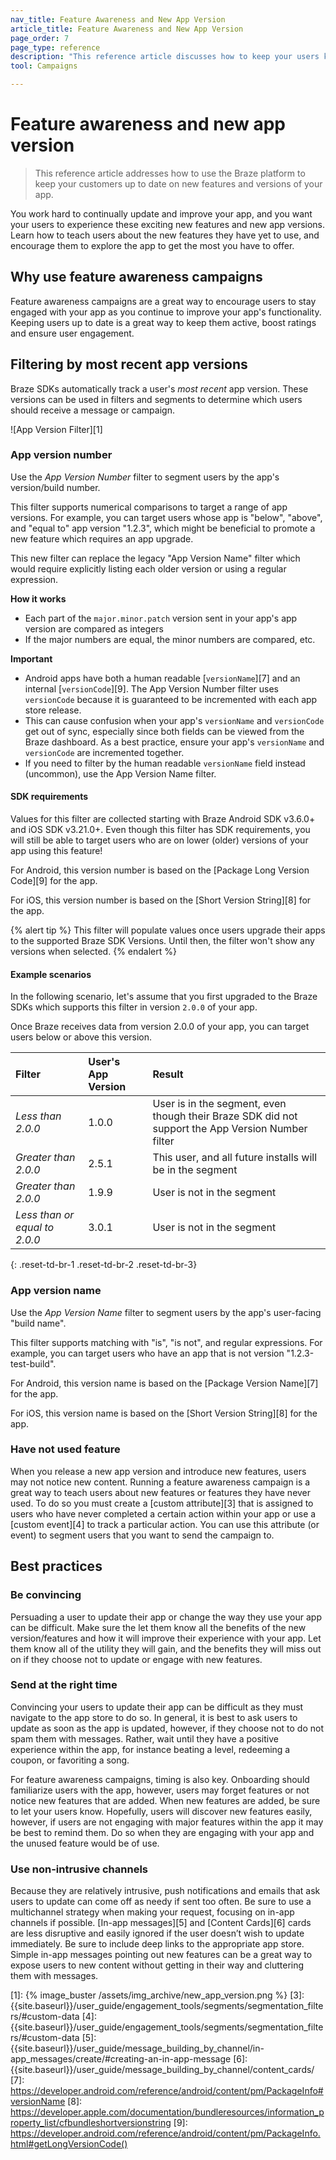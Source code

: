 ```yaml
---
nav_title: Feature Awareness and New App Version
article_title: Feature Awareness and New App Version
page_order: 7
page_type: reference
description: "This reference article discusses how to keep your users knowledgeable and excited about when you release new features or versions."
tool: Campaigns

---
```


# Feature awareness and new app version

> This reference article addresses how to use the Braze platform to keep your customers up to date on new features and versions of your app. 

You work hard to continually update and improve your app, and you want your users to experience these exciting new features and new app versions.  Learn how to teach users about the new features they have yet to use, and encourage them to explore the app to get the most you have to offer.

## Why use feature awareness campaigns

Feature awareness campaigns are a great way to encourage users to stay engaged with your app as you continue to improve your app's functionality.  Keeping users up to date is a great way to keep them active, boost ratings and ensure user engagement.

## Filtering by most recent app versions

Braze SDKs automatically track a user's _most recent_ app version. These versions can be used in filters and segments to determine which users should receive a message or campaign.

![App Version Filter][1]

### App version number

Use the _App Version Number_ filter to segment users by the app's version/build number. 

This filter supports numerical comparisons to target a range of app versions. For example, you can target users whose app is "below", "above", and "equal to" app version "1.2.3", which might be beneficial to promote a new feature which requires an app upgrade.

This new filter can replace the legacy "App Version Name" filter which would require explicitly listing each older version or using a regular expression.

**How it works**

* Each part of the `major.minor.patch` version sent in your app's app version are compared as integers
* If the major numbers are equal, the minor numbers are compared, etc.

**Important**

* Android apps have both a human readable [`versionName`][7] and an internal [`versionCode`][9]. The App Version Number filter uses `versionCode` because it is guaranteed to be incremented with each app store release.
* This can cause confusion when your app's `versionName` and `versionCode` get out of sync, especially since both fields can be viewed from the Braze dashboard. As a best practice, ensure your app's `versionName` and `versionCode` are incremented together.
* If you need to filter by the human readable `versionName` field instead (uncommon), use the App Version Name filter.

#### SDK requirements

Values for this filter are collected starting with Braze Android SDK v3.6.0+ and iOS SDK v3.21.0+. Even though this filter has SDK requirements, you will still be able to target users who are on lower (older) versions of your app using this feature!

For Android, this version number is based on the [Package Long Version Code][9] for the app.

For iOS, this version number is based on the [Short Version String][8] for the app.

{% alert tip %}
This filter will populate values once users upgrade their apps to the supported Braze SDK Versions. Until then, the filter won't show any versions when selected.
{% endalert %}

#### Example scenarios

In the following scenario, let's assume that you first upgraded to the Braze SDKs which supports this filter in version `2.0.0` of your app.

Once Braze receives data from version 2.0.0 of your app, you can target users below or above this version.

| Filter  | User's App Version  | Result |
:------------- | :----------- | :---------|
| _Less than 2.0.0_ | 1.0.0 | User is in the segment, even though their Braze SDK did not support the App Version Number filter |
| _Greater than 2.0.0_ | 2.5.1 | This user, and all future installs will be in the segment |
| _Greater than 2.0.0_ | 1.9.9 | User is not in the segment |
| _Less than or equal to 2.0.0_ | 3.0.1 | User is not in the segment |
{: .reset-td-br-1 .reset-td-br-2 .reset-td-br-3}

### App version name

Use the _App Version Name_ filter to segment users by the app's user-facing "build name". 

This filter supports matching with "is", "is not", and regular expressions. For example, you can target users who have an app that is not version "1.2.3-test-build".

For Android, this version name is based on the [Package Version Name][7] for the app.

For iOS, this version name is based on the [Short Version String][8] for the app.

### Have not used feature

When you release a new app version and introduce new features, users may not notice new content.  Running a feature awareness campaign is a great way to teach users about new features or features they have never used. To do so you must create a [custom attribute][3] that is assigned to users who have never completed a certain action within your app or use a [custom event][4] to track a particular action.  You can use this attribute (or event) to segment users that you want to send the campaign to.

## Best practices

### Be convincing

Persuading a user to update their app or change the way they use your app can be difficult.  Make sure the let them know all the benefits of the new version/features and how it will improve their experience with your app.  Let them know all of the utility they will gain, and the benefits they will miss out on if they choose not to update or engage with new features.

### Send at the right time

Convincing your users to update their app can be difficult as they must navigate to the app store to do so.  In general, it is best to ask users to update as soon as the app is updated, however, if they choose not to do not spam them with messages. Rather, wait until they have a positive experience within the app, for instance beating a level, redeeming a coupon, or favoriting a song.

For feature awareness campaigns, timing is also key.  Onboarding should familiarize users with the app, however, users may forget features or not notice new features that are added. When new features are added, be sure to let your users know. Hopefully, users will discover new features easily, however, if users are not engaging with major features within the app it may be best to remind them. Do so when they are engaging with your app and the unused feature would be of use.

### Use non-intrusive channels

Because they are relatively intrusive, push notifications and emails that ask users to update can come off as needy if sent too often. Be sure to use a multichannel strategy when making your request, focusing on in-app channels if possible. [In-app messages][5] and [Content Cards][6] cards are less disruptive and easily ignored if the user doesn’t wish to update immediately. Be sure to include deep links to the appropriate app store. Simple in-app messages pointing out new features can be a great way to expose users to new content without getting in their way and cluttering them with messages.


[1]: {% image_buster /assets/img_archive/new_app_version.png %}
[3]: {{site.baseurl}}/user_guide/engagement_tools/segments/segmentation_filters/#custom-data
[4]: {{site.baseurl}}/user_guide/engagement_tools/segments/segmentation_filters/#custom-data
[5]: {{site.baseurl}}/user_guide/message_building_by_channel/in-app_messages/create/#creating-an-in-app-message
[6]: {{site.baseurl}}/user_guide/message_building_by_channel/content_cards/
[7]: https://developer.android.com/reference/android/content/pm/PackageInfo#versionName
[8]: https://developer.apple.com/documentation/bundleresources/information_property_list/cfbundleshortversionstring
[9]: https://developer.android.com/reference/android/content/pm/PackageInfo.html#getLongVersionCode()
